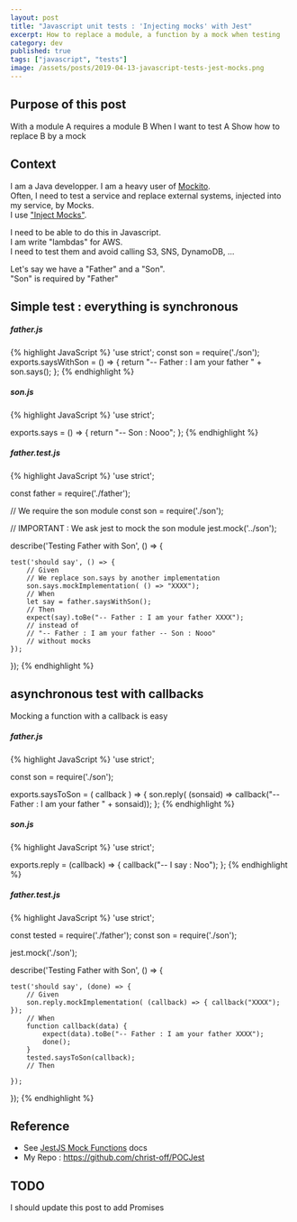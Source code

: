 ```yaml
---
layout: post
title: "Javascript unit tests : 'Injecting mocks' with Jest"
excerpt: How to replace a module, a function by a mock when testing
category: dev
published: true
tags: ["javascript", "tests"]
image: /assets/posts/2019-04-13-javascript-tests-jest-mocks.png
---
```


## Purpose of this post

With a module A requires a module B
When I want to test A 
Show how to replace B by a mock

## Context

I am a Java developper. I am a heavy user of [Mockito](https://site.mockito.org/).  
Often, I need to test a service and replace external systems, injected into my service, by Mocks.  
I use ["Inject Mocks"](https://static.javadoc.io/org.mockito/mockito-core/2.27.0/org/mockito/InjectMocks.html).

I need to be able to do this in Javascript.  
I am write "lambdas" for AWS.  
I need to test them and avoid calling S3, SNS, DynamoDB, ...

Let's say we have a "Father" and a "Son".   
"Son" is required by "Father" 

## Simple test : everything is synchronous

##### father.js

{% highlight JavaScript %}
'use strict';
const son = require('./son');
exports.saysWithSon = () => {
    return "-- Father : I am your father " + son.says();
};
{% endhighlight %} 

##### son.js

{% highlight JavaScript %}
'use strict';

exports.says = () => {
    return "-- Son : Nooo";
};
{% endhighlight %} 

##### father.test.js

{% highlight JavaScript %}
'use strict';

const father = require('./father');

// We require the son module
const son = require('./son');

// IMPORTANT : We ask jest to mock the son module
jest.mock('../son');

describe('Testing Father with Son', () => {

    test('should say', () => {
        // Given
        // We replace son.says by another implementation
        son.says.mockImplementation( () => "XXXX");
        // When
        let say = father.saysWithSon();
        // Then
        expect(say).toBe("-- Father : I am your father XXXX");
        // instead of 
        // "-- Father : I am your father -- Son : Nooo" 
        // without mocks
    });

});
{% endhighlight %}

## asynchronous test with callbacks

Mocking a function with a callback is easy

##### father.js

{% highlight JavaScript %}
'use strict';

const son = require('./son');

exports.saysToSon = ( callback ) => {
    son.reply( (sonsaid) => callback("-- Father : I am your father " + sonsaid));
};
{% endhighlight %}

##### son.js

{% highlight JavaScript %}
'use strict';

exports.reply = (callback) => {
    callback("-- I say : Noo");
};
{% endhighlight %}

##### father.test.js

{% highlight JavaScript %}
'use strict';

const tested = require('./father');
const son = require('./son');

jest.mock('./son');

describe('Testing Father with Son', () => {

    test('should say', (done) => {
        // Given
        son.reply.mockImplementation( (callback) => { callback("XXXX"); });
        // When
        function callback(data) {
            expect(data).toBe("-- Father : I am your father XXXX");
            done();
        }
        tested.saysToSon(callback);
        // Then

    });

});
{% endhighlight %}

## Reference

- See [JestJS Mock Functions](https://jestjs.io/docs/en/mock-functions) docs
- My Repo : https://github.com/christ-off/POCJest

## TODO

I should update this post to add Promises